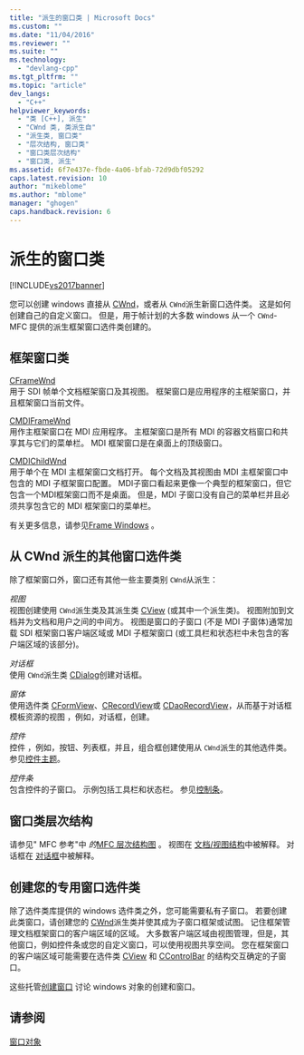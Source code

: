 ```yaml
---
title: "派生的窗口类 | Microsoft Docs"
ms.custom: ""
ms.date: "11/04/2016"
ms.reviewer: ""
ms.suite: ""
ms.technology: 
  - "devlang-cpp"
ms.tgt_pltfrm: ""
ms.topic: "article"
dev_langs: 
  - "C++"
helpviewer_keywords: 
  - "类 [C++], 派生"
  - "CWnd 类, 类派生自"
  - "派生类, 窗口类"
  - "层次结构, 窗口类"
  - "窗口类层次结构"
  - "窗口类, 派生"
ms.assetid: 6f7e437e-fbde-4a06-bfab-72d9dbf05292
caps.latest.revision: 10
author: "mikeblome"
ms.author: "mblome"
manager: "ghogen"
caps.handback.revision: 6
---
```

# 派生的窗口类
[!INCLUDE[vs2017banner](../assembler/inline/includes/vs2017banner.md)]

您可以创建 windows 直接从 [CWnd](../mfc/reference/cwnd-class.md)，或者从 `CWnd`派生新窗口选件类。  这是如何创建自己的自定义窗口。  但是，用于帧计划的大多数 windows 从一个 `CWnd`\- MFC 提供的派生框架窗口选件类创建的。  
  
## 框架窗口类  
 [CFrameWnd](../mfc/reference/cframewnd-class.md)  
 用于 SDI 帧单个文档框架窗口及其视图。  框架窗口是应用程序的主框架窗口，并且框架窗口当前文件。  
  
 [CMDIFrameWnd](../mfc/reference/cmdiframewnd-class.md)  
 用作主框架窗口在 MDI 应用程序。  主框架窗口是所有 MDI 的容器文档窗口和共享其与它们的菜单栏。  MDI 框架窗口是在桌面上的顶级窗口。  
  
 [CMDIChildWnd](../mfc/reference/cmdichildwnd-class.md)  
 用于单个在 MDI 主框架窗口文档打开。  每个文档及其视图由 MDI 主框架窗口中包含的 MDI 子框架窗口配置。  MDI子窗口看起来更像一个典型的框架窗口，但它包含一个MDI框架窗口而不是桌面。  但是，MDI 子窗口没有自己的菜单栏并且必须共享包含它的 MDI 框架窗口的菜单栏。  
  
 有关更多信息，请参见[Frame Windows](../mfc/frame-windows.md) 。  
  
## 从 CWnd 派生的其他窗口选件类  
 除了框架窗口外，窗口还有其他一些主要类别 `CWnd`从派生：  
  
 *视图*  
 视图创建使用 `CWnd`派生类及其派生类 [CView](../mfc/reference/cview-class.md) \(或其中一个派生类\)。  视图附加到文档并为文档和用户之间的中间方。  视图是窗口的子窗口 \(不是 MDI 子窗体\)通常加载 SDI 框架窗口客户端区域或 MDI 子框架窗口 \(或工具栏和状态栏中未包含的客户端区域的该部分\)。  
  
 *对话框*  
 使用 `CWnd`派生类 [CDialog](../mfc/reference/cdialog-class.md)创建对话框。  
  
 *窗体*  
 使用选件类 [CFormView](../mfc/reference/cformview-class.md)、[CRecordView](../mfc/reference/crecordview-class.md)或 [CDaoRecordView](../mfc/reference/cdaorecordview-class.md)，从而基于对话框模板资源的视图 ，例如，对话框，创建。  
  
 *控件*  
 控件 ，例如，按钮、列表框，并且，组合框创建使用从 `CWnd`派生的其他选件类。  参见[控件主题](../mfc/controls-mfc.md)。  
  
 *控件条*  
 包含控件的子窗口。  示例包括工具栏和状态栏。  参见[控制条](../mfc/control-bars.md)。  
  
## 窗口类层次结构  
 请参见" MFC 参考"中 *的*[MFC 层次结构图](../mfc/hierarchy-chart.md) 。  视图在 [文档\/视图结构](../mfc/document-view-architecture.md)中被解释。  对话框在 [对话框](../mfc/dialog-boxes.md)中被解释。  
  
## 创建您的专用窗口选件类  
 除了选件类库提供的 windows 选件类之外，您可能需要私有子窗口。  若要创建此类窗口，请创建您的 [CWnd](../mfc/reference/cwnd-class.md)派生类并使其成为子窗口框架或试图。  记住框架管理文档框架窗口的客户端区域的区域。  大多数客户端区域由视图管理，但是，其他窗口，例如控件条或您的自定义窗口，可以使用视图共享空间。  您在框架窗口的客户端区域可能需要在选件类 [CView](../mfc/reference/cview-class.md) 和 [CControlBar](../mfc/reference/ccontrolbar-class.md) 的结构交互确定的子窗口。  
  
 这些托管[创建窗口](../mfc/creating-windows.md) 讨论 windows 对象的创建和窗口。  
  
## 请参阅  
 [窗口对象](../mfc/window-objects.md)